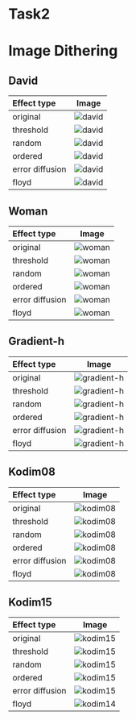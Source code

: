 # Task2

# Image Dithering

## David

| Effect type | Image                         |
| :---        | :---:                         |
| original    | ![david](resources/david.png) |
| threshold   | ![david](results/david_threshold.png) |
| random      | ![david](results/david_random.png) |
| ordered     | ![david](results/david_ordered.png) |
| error diffusion | ![david](results/david_diffusion.png) |
| floyd       | ![david](results/david_floyd.png) |

## Woman

| Effect type | Image |
| :--- | :---: |
| original | ![woman](results/woman.png) |
| threshold | ![woman](results/woman_threshold.png) |
| random | ![woman](results/woman_random.png) |
| ordered | ![woman](results/woman_ordered.png) |
| error diffusion | ![woman](results/woman_diffusion.png) |
| floyd | ![woman](results/woman_floyd.png) |

## Gradient-h

| Effect type | Image |
| :--- | :---: |
| original | ![gradient-h](results/gradient-h.png) |
| threshold | ![gradient-h](results/gradient-h_threshold.png) |
| random | ![gradient-h](results/gradient-h_random.png) |
| ordered | ![gradient-h](results/gradient-h_ordered.png) |
| error diffusion | ![gradient-h](results/gradient-h_diffusion.png) |
| floyd | ![gradient-h](results/gradient-h_floyd.png) |

## Kodim08

| Effect type | Image |
| :--- | :---: |
| original | ![kodim08](results/kodim08.png) |
| threshold | ![kodim08](results/kodim08_threshold.png) |
| random | ![kodim08](results/kodim08_random.png) |
| ordered | ![kodim08](results/kodim08_ordered.png) |
| error diffusion | ![kodim08](results/kodim08_diffusion.png) |
| floyd | ![kodim08](results/kodim08_floyd.png) |

## Kodim15

| Effect type | Image |
| :--- | :---: |
| original | ![kodim15](results/kodim15.png) |
| threshold | ![kodim15](results/kodim15_threshold.png) |
| random | ![kodim15](results/kodim15_random.png) |
| ordered | ![kodim15](results/kodim15_ordered.png) |
| error diffusion | ![kodim15](results/kodim15_diffusion.png) |
| floyd | ![kodim14](results/kodim15_floyd.png) |
